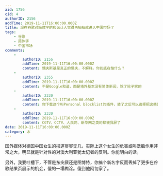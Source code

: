 ```yaml
---
aid: 1756
cid: 4
authorID: 2156
addTime: 2019-11-11T16:00:00.000Z
title: 现在谷歌对简体字的和谐让人觉得再搞搞就进入中国市场了
tags:
    - 谷歌
    - 简体字
    - 中国市场
comments:
    -
        authorID: 2156
        addTime: 2019-11-11T16:00:00.000Z
        content: 懦夫斯基是真正的懦夫，不解释。你到底在怕什么？
    -
        authorID: 2355
        addTime: 2019-11-11T16:00:00.000Z
        content: 不是Google和谐，而是墙外基本没有简体新闻，除了轮子家的
    -
        authorID: 2330
        addTime: 2019-11-11T16:00:00.000Z
        content: 你下载这个叫Personal blocklist的插件，装了之后可以选择把这些网站都屏蔽了
    -
        authorID: 2330
        addTime: 2019-11-11T16:00:00.000Z
        content: CGTV、CCTV、人民网、新华网之类的都被我屏了
date: 2019-11-11T16:00:00.000Z
category: 水
---
```


国外媒体对德国中国女生的报道寥寥无几，实际上这个女生的危害或叫洗脑作用非常之大，明显就是针对性的对澳大利亚犹太记者的反制。你能明白的话。

另外，我要吐槽下，不管是东突厥还是图博特，你搞个新名字反而丢掉了更多在谷歌结果页展示的机会，傻的一塌糊涂。傻到他阿訇家了。
